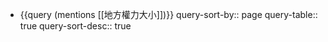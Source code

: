 - {{query (mentions [[地方權力大小]])}}
  query-sort-by:: page
  query-table:: true
  query-sort-desc:: true